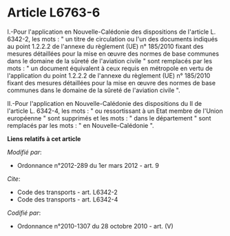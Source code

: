 # Article L6763-6

I.-Pour l'application en Nouvelle-Calédonie des dispositions de l'article L. 6342-2, les mots : " un titre de circulation ou
l'un des documents indiqués au point 1.2.2.2 de l'annexe du règlement (UE) n° 185/2010 fixant des mesures détaillées pour la
mise en œuvre des normes de base communes dans le domaine de la sûreté de l'aviation civile " sont remplacés par les mots : "
un document équivalent à ceux requis en métropole en vertu de l'application du point 1.2.2.2 de l'annexe du règlement (UE) n°
185/2010 fixant des mesures détaillées pour la mise en œuvre des normes de base communes dans le domaine de la sûreté de
l'aviation civile ". 

II.-Pour l'application en Nouvelle-Calédonie des dispositions du II de l'article L. 6342-4, les mots : " ou ressortissant à
un Etat membre de l'Union européenne " sont supprimés et les mots : " dans le département " sont remplacés par les mots : "
en Nouvelle-Calédonie ".

**Liens relatifs à cet article**

_Modifié par_:

  - Ordonnance n°2012-289 du 1er mars 2012 - art. 9

_Cite_:

  - Code des transports - art. L6342-2
  - Code des transports - art. L6342-4

_Codifié par_:

  - Ordonnance n°2010-1307 du 28 octobre 2010 - art. (V)

